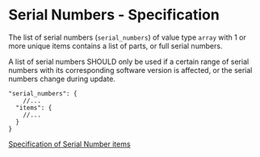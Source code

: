 # Serial Numbers - Specification

The list of serial numbers (`serial_numbers`) of value type `array` with 1 or more unique items contains a list of
parts, or full serial numbers.

A list of serial numbers SHOULD only be used if a certain range of serial numbers with its corresponding software
version is affected, or the serial numbers change during update.

```
"serial_numbers": {
    //...
  "items": {
    //...
  }
}
```

[Specification of Serial Number items](serial_numbers/serial_number-spec.en.md)
